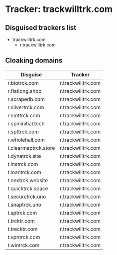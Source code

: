 # Tracker: trackwilltrk.com

## Disguised trackers list

* trackwilltrk.com
    * r.trackwilltrk.com

## Cloaking domains

| Disguise | Tracker |
| ---- | ---- |
| r.biotrck.com | r.trackwilltrk.com |
| r.flatlong.shop | r.trackwilltrk.com |
| r.scraperib.com | r.trackwilltrk.com |
| r.silvertrck.com | r.trackwilltrk.com |
| r.smttrck.com | r.trackwilltrk.com |
| r.spininitial.tech | r.trackwilltrk.com |
| r.spttrck.com | r.trackwilltrk.com |
| r.wholehall.com | r.trackwilltrk.com |
| t.clearmaptrck.store | r.trackwilltrk.com |
| t.dynatrck.site | r.trackwilltrk.com |
| t.instrck.com | r.trackwilltrk.com |
| t.loantrck.com | r.trackwilltrk.com |
| t.nextrck.website | r.trackwilltrk.com |
| t.quicktrck.space | r.trackwilltrk.com |
| t.securetrck.uno | r.trackwilltrk.com |
| t.snaptrck.uno | r.trackwilltrk.com |
| t.sptrck.com | r.trackwilltrk.com |
| t.trcktr.com | r.trackwilltrk.com |
| t.trecktr.com | r.trackwilltrk.com |
| t.vpntrck.com | r.trackwilltrk.com |
| t.wintrck.com | r.trackwilltrk.com |